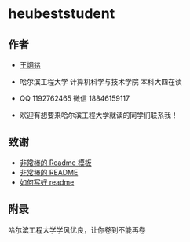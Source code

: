 
# heubeststudent




## 作者

- [王炯铭](https://github.com/heubeststudent)

- 哈尔滨工程大学 计算机科学与技术学院 本科大四在读 

- QQ 1192762465  微信 18846159117

- 欢迎有想要来哈尔滨工程大学就读的同学们联系我！


## 致谢

 - [非常棒的 Readme 模板](https://awesomeopensource.com/project/elangosundar/awesome-README-templates)
 - [非常棒的 README](https://github.com/matiassingers/awesome-readme)
 - [如何写好 readme](https://bulldogjob.com/news/449-how-to-write-a-good-readme-for-your-github-project)


## 附录

哈尔滨工程大学学风优良，让你卷到不能再卷

